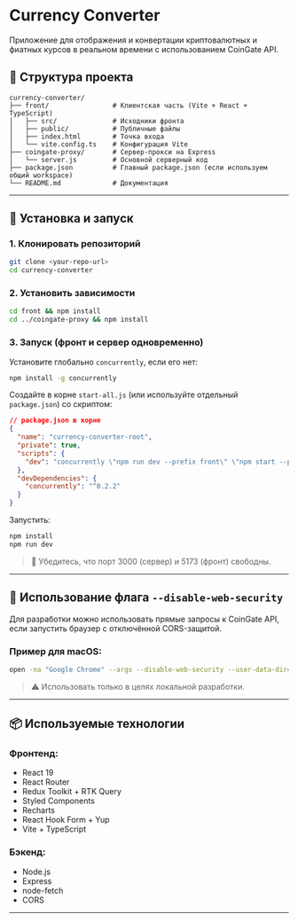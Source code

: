 # Currency Converter

Приложение для отображения и конвертации криптовалютных и фиатных курсов в реальном времени с использованием CoinGate API.

## 📁 Структура проекта

```
currency-converter/
├── front/                # Клиентская часть (Vite + React + TypeScript)
│   ├── src/              # Исходники фронта
│   ├── public/           # Публичные файлы
│   ├── index.html        # Точка входа
│   └── vite.config.ts    # Конфигурация Vite
├── coingate-proxy/       # Сервер-прокси на Express
│   └── server.js         # Основной серверный код
├── package.json          # Главный package.json (если используем общий workspace)
└── README.md             # Документация
```

---

## 🚀 Установка и запуск

### 1. Клонировать репозиторий

```bash
git clone <your-repo-url>
cd currency-converter
```

### 2. Установить зависимости

```bash
cd front && npm install
cd ../coingate-proxy && npm install
```

### 3. Запуск (фронт и сервер одновременно)

Установите глобально `concurrently`, если его нет:

```bash
npm install -g concurrently
```

Создайте в корне `start-all.js` (или используйте отдельный `package.json`) со скриптом:

```json
// package.json в корне
{
  "name": "currency-converter-root",
  "private": true,
  "scripts": {
    "dev": "concurrently \"npm run dev --prefix front\" \"npm start --prefix coingate-proxy\""
  },
  "devDependencies": {
    "concurrently": "^8.2.2"
  }
}
```

Запустить:

```bash
npm install
npm run dev
```

> 📌 Убедитесь, что порт 3000 (сервер) и 5173 (фронт) свободны.

---

## 🧪 Использование флага `--disable-web-security`

Для разработки можно использовать прямые запросы к CoinGate API, если запустить браузер с отключённой CORS-защитой.

### Пример для macOS:

```bash
open -na "Google Chrome" --args --disable-web-security --user-data-dir="/tmp/chrome-dev"
```

> ⚠️ Использовать только в целях локальной разработки.

---

## 📦 Используемые технологии

### Фронтенд:

* React 19
* React Router
* Redux Toolkit + RTK Query
* Styled Components
* Recharts
* React Hook Form + Yup
* Vite + TypeScript

### Бэкенд:

* Node.js
* Express
* node-fetch
* CORS

---
